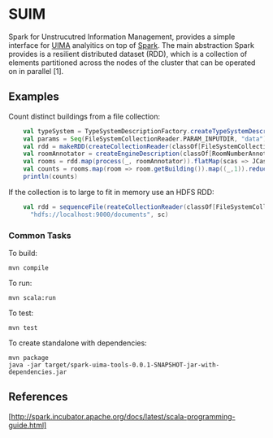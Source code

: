 # SUIM

Spark for Unstrucutred Information Management, provides a simple interface for [UIMA](http://uima.apache.org/) analyitics 
on top of [Spark](http://spark.incubator.apache.org/). 
The main abstraction Spark provides is a resilient distributed dataset (RDD), which is a collection 
of elements partitioned across the nodes of the cluster that can be operated on in parallel [1].


## Examples
Count distinct buildings from a file collection:


```scala
    val typeSystem = TypeSystemDescriptionFactory.createTypeSystemDescription()
    val params = Seq(FileSystemCollectionReader.PARAM_INPUTDIR, "data")
    val rdd = makeRDD(createCollectionReader(classOf[FileSystemCollectionReader], params: _*), sc)
    val roomAnnotator = createEngineDescription(classOf[RoomNumberAnnotator])
    val rooms = rdd.map(process(_, roomAnnotator)).flatMap(scas => JCasUtil.select(scas.jcas, classOf[RoomNumber]))
    val counts = rooms.map(room => room.getBuilding()).map((_,1)).reduceByKey(_ + _)
    println(counts)
```

If the collection is to large to fit in memory use an HDFS RDD:

```scala
    val rdd = sequenceFile(reateCollectionReader(classOf[FileSystemCollectionReader], params: _*),
      "hdfs://localhost:9000/documents", sc)
```


### Common Tasks

To build:

    mvn compile

To run:

    mvn scala:run

To test:

    mvn test

To create standalone with dependencies:

    mvn package
    java -jar target/spark-uima-tools-0.0.1-SNAPSHOT-jar-with-dependencies.jar

## References
[http://spark.incubator.apache.org/docs/latest/scala-programming-guide.html]
